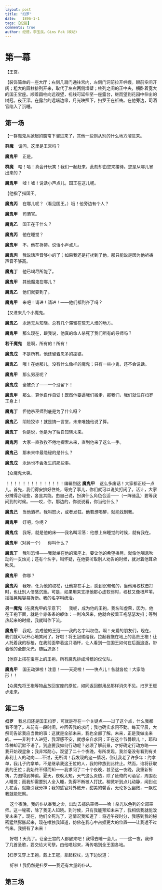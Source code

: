 ```yaml
---
layout: post
title: "扫罗"
date:   1896-1-1
tags: [纪德]
comments: true
author: 纪德，李玉民，Gins Pak（改动）
---
```


# 第一幕

【王宫。

【装饰简单的一座大厅；右侧几扇门通往宫内，左侧门洞前拉开帏幔。眼前空间开阔；粗大的圆柱排列开来，取代了左右两侧墙壁；柱列之间的正中央，横卧着宽大的国王宝座。顺着圆柱向远观望，视线可延伸至一座露台，继而望到花园中伸出的树冠。夜正深。在露台的远端边缘，月光映照下，扫罗王在祈祷。在他旁边，司酒官陷入了沉睡。

## 第一场

【一群魔鬼从掀起的窗帘下溜进来了，其他一些则从别的什么地方溜进来。

**群魔**&nbsp;&nbsp;&nbsp;&nbsp;请问，这里是王宫吗？

**魔鬼甲**&nbsp;&nbsp;&nbsp;&nbsp;正是。

**群魔**&nbsp;&nbsp;&nbsp;&nbsp;哈！哈！真会开玩笑！我们一起赶来，此刻却由您来接待。您是从哪儿冒出来的？

**魔鬼甲**&nbsp;&nbsp;&nbsp;&nbsp;嘘！嘘！说话小声点儿，国王在这儿呢。

【他指了指国王。

**魔鬼丙**&nbsp;&nbsp;&nbsp;&nbsp;在哪儿呢？（看见国王。）哦！他旁边有个人？

**魔鬼甲**&nbsp;&nbsp;&nbsp;&nbsp;司酒官。

**魔鬼乙**&nbsp;&nbsp;&nbsp;&nbsp;国王在干什么？

**魔鬼丙**&nbsp;&nbsp;&nbsp;&nbsp;他在睡觉？

**魔鬼甲**&nbsp;&nbsp;&nbsp;&nbsp;不，他在祈祷。说话小声点儿。

**魔鬼丙**&nbsp;&nbsp;&nbsp;&nbsp;我说话声音够小的了；如果我还是打扰到了他，那只能说是因为他祈祷声音不够高。

**魔鬼丁**&nbsp;&nbsp;&nbsp;&nbsp;他已竭尽所能了。

**魔鬼甲**&nbsp;&nbsp;&nbsp;&nbsp;其他魔鬼在哪儿？

**魔鬼乙**&nbsp;&nbsp;&nbsp;&nbsp;他们就要到了。

**魔鬼甲**&nbsp;&nbsp;&nbsp;&nbsp;来吧！请进！请进！——他们都到齐了吗？

【又进来几个小魔鬼。

**魔鬼乙**&nbsp;&nbsp;&nbsp;&nbsp;永远无从知晓。总有几个滞留在荒无人烟的地方。

**魔鬼甲**&nbsp;&nbsp;&nbsp;&nbsp;那么现在，跟我说，他真的命人杀死了我们所有的导师吗？

**若干魔鬼**&nbsp;&nbsp;&nbsp;&nbsp;是啊，所有的！所有！

**魔鬼戊**&nbsp;&nbsp;&nbsp;&nbsp;不是所有。他还留着恩多的巫婆。

**魔鬼乙**&nbsp;&nbsp;&nbsp;&nbsp;哦！在她那儿，没有什么像样的魔鬼；只有一些小鬼，还不会说话。

**魔鬼甲**&nbsp;&nbsp;&nbsp;&nbsp;那么男巫呢？

**魔鬼戊**&nbsp;&nbsp;&nbsp;&nbsp;全被杀了——一个没留下！

**魔鬼甲**&nbsp;&nbsp;&nbsp;&nbsp;那么，算他自作自受！既然他要逼我们搬走，那我们，我们就住在扫罗王身上！

**魔鬼丁**&nbsp;&nbsp;&nbsp;&nbsp;但他杀巫师到底是为了什么呀？

**魔鬼乙**&nbsp;&nbsp;&nbsp;&nbsp;阴险狡诈！就是搞一言堂，未来唯独他说了算。

**魔鬼丁**&nbsp;&nbsp;&nbsp;&nbsp;你是说，他是为了独自知晓未来。

**魔鬼丙**&nbsp;&nbsp;&nbsp;&nbsp;大家一直孜孜不倦地探索未来，直到他来了这么一手。

**魔鬼己**&nbsp;&nbsp;&nbsp;&nbsp;那未来中最隐秘的是什么？

**魔鬼戊**&nbsp;&nbsp;&nbsp;&nbsp;永远也不会发生的那些事。

【众魔鬼大笑。


！！！！！！！！！！！！！！编辑到这
**魔鬼甲**&nbsp;&nbsp;&nbsp;&nbsp;这么多废话！大家都正经一点儿。首先，我们得安排好住处，等完了事儿，你们就可以说笑打闹了。活计，大家分摊得合理些，各显其能。由自己说，扮演什么角色合适——（一阵骚乱）要等我问到的时候。——哎，你，那边的，你说说看，你当他什么？

**魔鬼己**&nbsp;&nbsp;&nbsp;&nbsp;当他酒杯。我叫怒火，或者发狂。他若想喝醉，就能找到我。

**魔鬼甲**&nbsp;&nbsp;&nbsp;&nbsp;好吧。你呢？

**魔鬼戊**&nbsp;&nbsp;&nbsp;&nbsp;我呀，就是他的床——我名叫淫荡：他想上床睡觉的时候，就有我在。

**魔鬼甲**（对另一个）&nbsp;&nbsp;&nbsp;&nbsp;你叫什么？

**魔鬼丁**&nbsp;&nbsp;&nbsp;&nbsp;我叫恐惧——我就坐在他的宝座上，要让他的希望摇晃，就像他喘息吹动的一支烛光；还有个名字，叫怀疑，在他要听取别人劝告的时候，就对着他耳朵吹风。

**魔鬼甲**&nbsp;&nbsp;&nbsp;&nbsp;你哪？

**魔鬼丙**&nbsp;&nbsp;&nbsp;&nbsp;我呀，化为他的权杖，让他拿在手上，感到沉甸甸的，当他用权杖击打时，也让别人倍感沉重。可是，如果用来支撑他那心虚软弱时，权杖又像根芦苇，摇摇晃晃容易折断。我的名字叫统治。

**另一魔鬼**（在魔鬼甲的示意下）&nbsp;&nbsp;&nbsp;&nbsp;我呢，成为他的王袍，我名叫虚荣，因为，他在王袍下面，就是个赤条条的躯体：一刮冷风来，他就会披着王袍瑟瑟发抖；等到热起来的时候，我就叫作下流。

**魔鬼甲**&nbsp;&nbsp;&nbsp;&nbsp;我呢，变成他的王冠——我的名字叫权位。啊！亲爱的朋友们，现在，我们就可以开心地笑闹了。好啦！将王冠递给我，拉起我拖在地上的高贵王袍！让人托着我的标枪，在我前面举着这只酒杯，让人看到一位国王如何在后面追逐，带着他的全部荣光，随后追逐！

【他穿上搭在宝座上的王袍，所有魔鬼排成滑稽的仪仗队。

**魔鬼甲**&nbsp;&nbsp;&nbsp;&nbsp;国王动弹啦！注意！——天亮啦！——快点儿！各就各位！大家隐形！！

【众魔鬼将王袍等物品放回宝座的原位，如同返回御用品那样消失不见。扫罗王缓步走来。

## 第二场

**扫罗**&nbsp;&nbsp;&nbsp;&nbsp;我总归还是国王扫罗，可就是存在一个关键点——过了这个点，什么我都看不清了。从前有一段时间，神回答我的求问；我也确实求问不勤。每天早晨，大祭司告诉我应当做的事：这就是全部未来，我也全部了解。未来，正是我做出来的。——非利士人进犯，我深感不安，就想亲自求问；正在这个节骨眼儿上，耶和华神却沉默不语了。到底要我如何行动呢？必须了解前景，才好确定行动方略——我开始观星象；我非常耐心，观望了二十个夜晚，有所发现。我丝毫没有看到有关非利士人的动向……不过，无所谓！我发现的这一情况，倒让我老了许多年：约拿单，我儿子约拿单，不是继承我这王位的人，我的种族到此终止。然而，谁将获取我的王位；我始终不得而知——我求问了二十个夜晚，甚至这一夜晚，我重新祈祷，力图得到神谕。夏天，夜晚太短，天气这么炎热，除了疲倦的司酒官，周围没人睡觉；而我却需要别人全入睡，免得不断被人打扰。稍微听到点儿动静，闻到点儿花香，就能引我分神；我的感官对外敞开，甜美的馨香，无论多么幽微，一飘过我就能觉察。

&nbsp;&nbsp;&nbsp;&nbsp;这个夜晚，我的仆从奉我之命，出动去捕杀巫师——哈！杀光以色列的全部巫师。这一秘密，除了我无人知晓。到时候，只有我能预知未来了，我相信我就能改变未来了。现在，他们全死光了，这情况我知道了：将近午夜时分，我感到我的秘密猛然膨胀起来，现在唯独我知道，仿佛在我心中占据更大的位置——让我透不过气来。我拥有了未来！

&nbsp;&nbsp;&nbsp;&nbsp;好啦！天亮了。让全王宫的人都醒来吧！我得去睡一会儿。——这一夜，我作了几首圣歌，要交给大司祭，由他唱起来，再传唱到全王国各地。

【扫罗又穿上王袍，戴上王冠，拿起权杖，边下边说道：

&nbsp;&nbsp;&nbsp;&nbsp;好啦！我仍然是扫罗——我还有大量的仆从。

## 第三场
















































